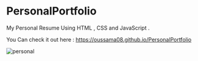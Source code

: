 # PersonalPortfolio
My Personal Resume Using HTML , CSS and JavaScript  . 

You Can check it out here : https://oussama08.github.io/PersonalPortfolio

![personal](https://user-images.githubusercontent.com/44874674/66275853-b3b7b900-e884-11e9-804e-3b0e5f2966bf.JPG)



